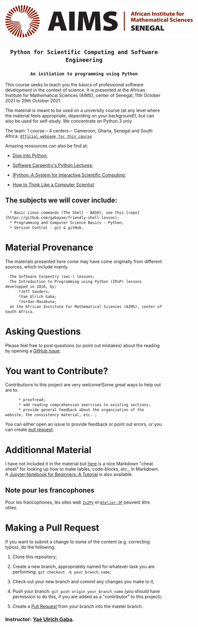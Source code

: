 <center>
    <a href="https://www.aims-senegal.org/" ><img src="aimssn_logo.png" style="float:center; max-width: 600px; display: inline" alt="AINS-SN"/> </a>
    </center>

## <h2 align="center">                   `Python for Scientific Computing and Software Engineering`        </h2>

### <h3 align="center">                   `An initiation to programming using Python`        </h3>



This course seeks to teach you the basics of professional software development in the context of science. 
It is presented at the African Institute for Mathematical Sciences (AIMS), center of Senegal, 11th October 2021 to 29th October 2021.

The material is meant to be used on a university course (at any level where the material feels appropriate, depending on your background!), but can also be used for self-study. We concentrate on Python 3 only.



The team: 1 course – 4 centers-- Cameroon, Ghana, Senegal and South Africa. [`Official webpage for this course`](python.aims.ac.za)


Amazing ressources can also be find at: 

* [Dive into Python](http://www.diveintopython.net/toc/index.html);

* [Software Carpentry's Python Lectures](http://software-carpentry.org/4_0/python/);

* [IPython: A System for Interactive Scientific Computing](http://dx.doi.org/10.1109/MCSE.2007.53);

* [How to Think Like a Computer Scientist](http://www.greenteapress.com/thinkpython/thinkpython.html).


 ## The subjects we will cover include:

      * Basic Linux commands (The Shell - BASH), see this [repo](https://github.com/gabayae/friendly-shell-lesson);
      * Programming and Computer Science Basics - Python;
      * Version Control - git & gitHub.
    
 # Material Provenance
 The materials presented here come may have come originally from different sources, which include mainly
 
     -The Software Carpentry (swc-) lessons;
     -The Introduction to Programming using Python (IPuP) lessons developped in 2016, by:
          *Jeff Sanders; 
          *Yaé Ulrich Gaba; 
          *Jordan Masakuna;
      at the African Institute for Mathematical Sciences (AIMS), center of South Africa.
 
 
 # Asking Questions
 Please feel free to post questions (or point out mistakes) about the reading by opening a [GitHub issue](https://github.com/gabayae/scientific-computing/issues).
 
 # You want to Contribute?
 Contributions to this project are very welcome!Some great ways to help out are to:
 
          * proofread;
          * add reading comprehension exercises to existing sections;
          * provide general feedback about the organization of the website, the consistency material, etc. ;
       
You can either open an issue to provide feedback or point out errors, or you can create [pull request](https://help.github.com/en/articles/creating-a-pull-request).    
 
 
 # Additionnal Material
 I have not included it in the material but [here](https://github.com/adam-p/markdown-here/wiki/Markdown-Cheatsheet) is a nice Markdown "cheat sheet" for looking up how to make tables, code-blocks, etc., in Markdown. A [Jupyter Notebook for Beginners: A Tutorial](https://www.dataquest.io/blog/jupyter-notebook-tutorial/) is also available. 
 
 ## Note pour les francophones
 Pour les francophones, les sites web [`In2Py`](https://gabayae.github.io/bases_de_programmation_python/) et [`Atelier-3P`](https://ai-technipreneurs.github.io/site-officiel-atelier-3-P/) peuvent être utiles.

 
 
 
 
 # Making a Pull Request
 If you want to submit a change to some of the content (e.g. correcting typos), do the following:
 
   1. Clone this repository;
      
   2. Create a new branch, appropriately named for whatever task you are performing: 
       ``git checkout -b your_branch_name``;
   
   3. Check out your new branch and commit any changes you make to it;
      
   4. Push your branch: ``git push origin your_branch_name`` (you should have permission to do this, if you are added as a "contributor" to this project);
      
   5. Create a [Pull Request](https://help.github.com/en/articles/creating-a-pull-request) from your branch into the master branch.
 
 
### Instructor: [Yaé Ulrich Gaba](https://github.com/gabayae).

